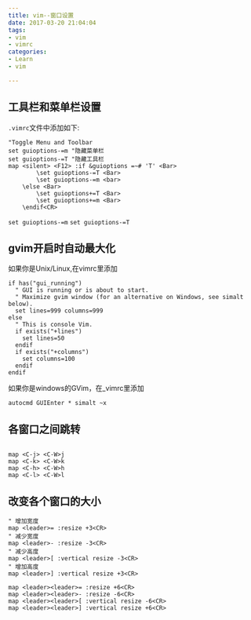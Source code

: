 ```yaml
---
title: vim--窗口设置
date: 2017-03-20 21:04:04
tags:
- vim
- vimrc
categories:
- Learn
- vim

---
```


## 工具栏和菜单栏设置

`.vimrc`文件中添加如下:

```
"Toggle Menu and Toolbar
set guioptions-=m "隐藏菜单栏
set guioptions-=T "隐藏工具栏
map <silent> <F12> :if &guioptions =~# 'T' <Bar>
        \set guioptions-=T <Bar>
        \set guioptions-=m <bar>
    \else <Bar>
        \set guioptions+=T <Bar>
        \set guioptions+=m <Bar>
    \endif<CR>
```

`set guioptions-=m`
`set guioptions-=T`

## gvim开启时自动最大化

如果你是Unix/Linux,在vimrc里添加

```
if has("gui_running")
  " GUI is running or is about to start.
  " Maximize gvim window (for an alternative on Windows, see simalt below).
  set lines=999 columns=999
else
  " This is console Vim.
  if exists("+lines")
    set lines=50
  endif
  if exists("+columns")
    set columns=100
  endif
endif
```

如果你是windows的GVim，在_vimrc里添加

`autocmd GUIEnter * simalt ~x`

## 各窗口之间跳转

```

map <C-j> <C-W>j
map <C-k> <C-W>k
map <C-h> <C-W>h
map <C-l> <C-W>l

```

## 改变各个窗口的大小
```
" 增加宽度
map <leader>= :resize +3<CR>
" 减少宽度
map <leader>- :resize -3<CR>
" 减少高度
map <leader>[ :vertical resize -3<CR>
" 增加高度
map <leader>] :vertical resize +3<CR>

map <leader><leader>= :resize +6<CR>
map <leader><leader>- :resize -6<CR>
map <leader><leader>[ :vertical resize -6<CR>
map <leader><leader>] :vertical resize +6<CR>

```
